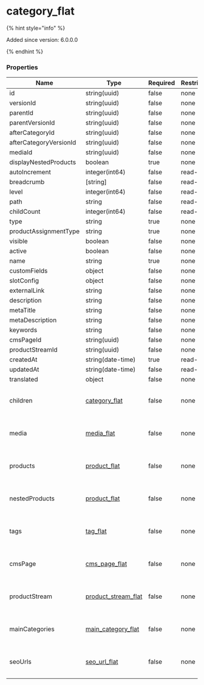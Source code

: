 
# category_flat

{% hint style="info" %}

Added since version: 6.0.0.0

{% endhint %}

### Properties

|Name|Type|Required|Restrictions|Description|
|---|---|---|---|---|
|id|string(uuid)|false|none|none|
|versionId|string(uuid)|false|none|none|
|parentId|string(uuid)|false|none|none|
|parentVersionId|string(uuid)|false|none|none|
|afterCategoryId|string(uuid)|false|none|none|
|afterCategoryVersionId|string(uuid)|false|none|none|
|mediaId|string(uuid)|false|none|none|
|displayNestedProducts|boolean|true|none|none|
|autoIncrement|integer(int64)|false|read-only|none|
|breadcrumb|[string]|false|read-only|none|
|level|integer(int64)|false|read-only|none|
|path|string|false|read-only|none|
|childCount|integer(int64)|false|read-only|none|
|type|string|true|none|none|
|productAssignmentType|string|true|none|none|
|visible|boolean|false|none|none|
|active|boolean|false|none|none|
|name|string|true|none|none|
|customFields|object|false|none|none|
|slotConfig|object|false|none|none|
|externalLink|string|false|none|none|
|description|string|false|none|none|
|metaTitle|string|false|none|none|
|metaDescription|string|false|none|none|
|keywords|string|false|none|none|
|cmsPageId|string(uuid)|false|none|none|
|productStreamId|string(uuid)|false|none|none|
|createdAt|string(date-time)|true|read-only|none|
|updatedAt|string(date-time)|false|read-only|none|
|translated|object|false|none|none|
|children|[category_flat](/schema/category_flat)|false|none|Added since version: 6.0.0.0|
|media|[media_flat](/schema/media_flat)|false|none|Added since version: 6.0.0.0|
|products|[product_flat](/schema/product_flat)|false|none|Added since version: 6.0.0.0|
|nestedProducts|[product_flat](/schema/product_flat)|false|none|Added since version: 6.0.0.0|
|tags|[tag_flat](/schema/tag_flat)|false|none|Added since version: 6.0.0.0|
|cmsPage|[cms_page_flat](/schema/cms_page_flat)|false|none|Added since version: 6.0.0.0|
|productStream|[product_stream_flat](/schema/product_stream_flat)|false|none|Added since version: 6.0.0.0|
|mainCategories|[main_category_flat](/schema/main_category_flat)|false|none|Added since version: 6.1.0.0|
|seoUrls|[seo_url_flat](/schema/seo_url_flat)|false|none|Added since version: 6.0.0.0|
